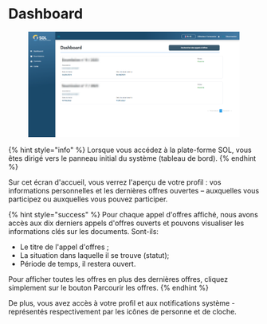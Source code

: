 # Dashboard

<figure><img src="../../.gitbook/assets/dash-forn.png" alt=""><figcaption></figcaption></figure>

{% hint style="info" %}
Lorsque vous accédez à la plate-forme SOL, vous êtes dirigé vers le panneau initial du système (tableau de bord).
{% endhint %}

Sur cet écran d'accueil, vous verrez l'aperçu de votre profil : vos informations personnelles et les dernières offres ouvertes – auxquelles vous participez ou auxquelles vous pouvez participer.

{% hint style="success" %}
Pour chaque appel d'offres affiché, nous avons accès aux dix derniers appels d'offres ouverts et pouvons visualiser les informations clés sur les documents. Sont-ils:

* Le titre de l'appel d'offres ;
* La situation dans laquelle il se trouve (statut);
* Période de temps, il restera ouvert.

Pour afficher toutes les offres en plus des dernières offres, cliquez simplement sur le bouton Parcourir les offres.
{% endhint %}

De plus, vous avez accès à votre profil et aux notifications système - représentés respectivement par les icônes de personne et de cloche.
